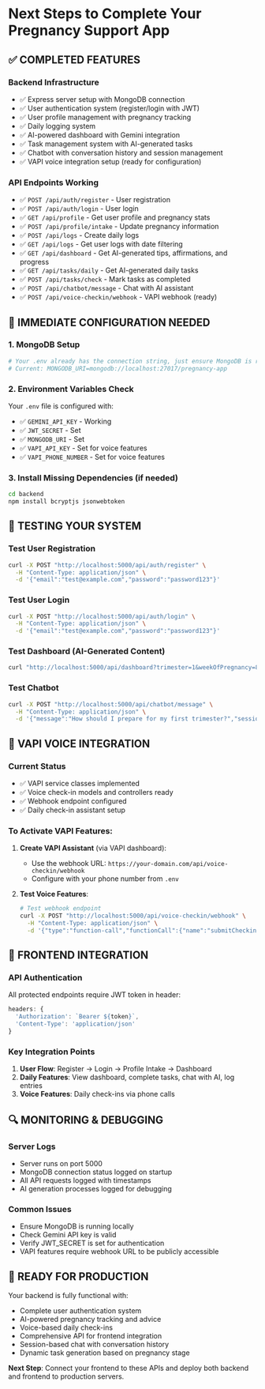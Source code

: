 # Next Steps to Complete Your Pregnancy Support App

## ✅ COMPLETED FEATURES

### Backend Infrastructure
- ✅ Express server setup with MongoDB connection
- ✅ User authentication system (register/login with JWT)
- ✅ User profile management with pregnancy tracking
- ✅ Daily logging system
- ✅ AI-powered dashboard with Gemini integration
- ✅ Task management system with AI-generated tasks
- ✅ Chatbot with conversation history and session management
- ✅ VAPI voice integration setup (ready for configuration)

### API Endpoints Working
- ✅ `POST /api/auth/register` - User registration
- ✅ `POST /api/auth/login` - User login
- ✅ `GET /api/profile` - Get user profile and pregnancy stats
- ✅ `POST /api/profile/intake` - Update pregnancy information
- ✅ `POST /api/logs` - Create daily logs
- ✅ `GET /api/logs` - Get user logs with date filtering
- ✅ `GET /api/dashboard` - Get AI-generated tips, affirmations, and progress
- ✅ `GET /api/tasks/daily` - Get AI-generated daily tasks
- ✅ `POST /api/tasks/check` - Mark tasks as completed
- ✅ `POST /api/chatbot/message` - Chat with AI assistant
- ✅ `POST /api/voice-checkin/webhook` - VAPI webhook (ready)

## 🔧 IMMEDIATE CONFIGURATION NEEDED

### 1. MongoDB Setup
```bash
# Your .env already has the connection string, just ensure MongoDB is running
# Current: MONGODB_URI=mongodb://localhost:27017/pregnancy-app
```

### 2. Environment Variables Check
Your `.env` file is configured with:
- ✅ `GEMINI_API_KEY` - Working
- ✅ `JWT_SECRET` - Set
- ✅ `MONGODB_URI` - Set
- ✅ `VAPI_API_KEY` - Set for voice features
- ✅ `VAPI_PHONE_NUMBER` - Set for voice features

### 3. Install Missing Dependencies (if needed)
```bash
cd backend
npm install bcryptjs jsonwebtoken
```

## 🎯 TESTING YOUR SYSTEM

### Test User Registration
```bash
curl -X POST "http://localhost:5000/api/auth/register" \
  -H "Content-Type: application/json" \
  -d '{"email":"test@example.com","password":"password123"}'
```

### Test User Login
```bash
curl -X POST "http://localhost:5000/api/auth/login" \
  -H "Content-Type: application/json" \
  -d '{"email":"test@example.com","password":"password123"}'
```

### Test Dashboard (AI-Generated Content)
```bash
curl "http://localhost:5000/api/dashboard?trimester=1&weekOfPregnancy=8"
```

### Test Chatbot
```bash
curl -X POST "http://localhost:5000/api/chatbot/message" \
  -H "Content-Type: application/json" \
  -d '{"message":"How should I prepare for my first trimester?","sessionId":"test-session-123"}'
```

## 🚀 VAPI VOICE INTEGRATION

### Current Status
- ✅ VAPI service classes implemented
- ✅ Voice check-in models and controllers ready
- ✅ Webhook endpoint configured
- ✅ Daily check-in assistant setup

### To Activate VAPI Features:
1. **Create VAPI Assistant** (via VAPI dashboard):
   - Use the webhook URL: `https://your-domain.com/api/voice-checkin/webhook`
   - Configure with your phone number from `.env`

2. **Test Voice Features**:
   ```bash
   # Test webhook endpoint
   curl -X POST "http://localhost:5000/api/voice-checkin/webhook" \
     -H "Content-Type: application/json" \
     -d '{"type":"function-call","functionCall":{"name":"submitCheckin","parameters":{"mood":"happy","symptoms":"none","notes":"Feeling great today"}}}'
   ```

## 📱 FRONTEND INTEGRATION

### API Authentication
All protected endpoints require JWT token in header:
```javascript
headers: {
  'Authorization': `Bearer ${token}`,
  'Content-Type': 'application/json'
}
```

### Key Integration Points
1. **User Flow**: Register → Login → Profile Intake → Dashboard
2. **Daily Features**: View dashboard, complete tasks, chat with AI, log entries
3. **Voice Features**: Daily check-ins via phone calls

## 🔍 MONITORING & DEBUGGING

### Server Logs
- Server runs on port 5000
- MongoDB connection status logged on startup
- All API requests logged with timestamps
- AI generation processes logged for debugging

### Common Issues
- Ensure MongoDB is running locally
- Check Gemini API key is valid
- Verify JWT_SECRET is set for authentication
- VAPI features require webhook URL to be publicly accessible

## 🎉 READY FOR PRODUCTION

Your backend is fully functional with:
- Complete user authentication system
- AI-powered pregnancy tracking and advice
- Voice-based daily check-ins
- Comprehensive API for frontend integration
- Session-based chat with conversation history
- Dynamic task generation based on pregnancy stage

**Next Step**: Connect your frontend to these APIs and deploy both backend and frontend to production servers.
